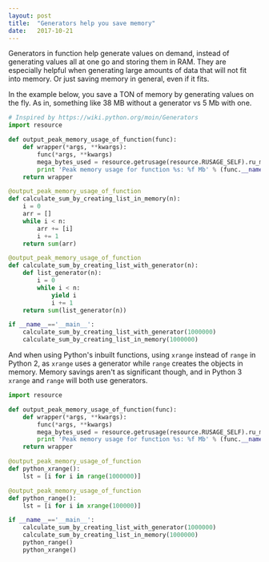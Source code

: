```yaml
---
layout: post
title:  "Generators help you save memory"
date:   2017-10-21
---
```


Generators in function help generate values on demand,
instead of generating values all at one go and storing them in RAM.
They are especially helpful when generating large amounts of data that will
not fit into memory.
Or just saving memory in general, even if it fits.

In the example below, you save a TON of memory by generating values on the fly.
As in, something like 38 MB without a generator vs 5 Mb with one.

```py
# Inspired by https://wiki.python.org/moin/Generators
import resource

def output_peak_memory_usage_of_function(func):
	def wrapper(*args, **kwargs):
		func(*args, **kwargs)
		mega_bytes_used = resource.getrusage(resource.RUSAGE_SELF).ru_maxrss / 1000000.0
		print 'Peak memory usage for function %s: %f Mb' % (func.__name__, mega_bytes_used)
	return wrapper

@output_peak_memory_usage_of_function
def calculate_sum_by_creating_list_in_memory(n):
	i = 0
	arr = []
	while i < n:
		arr += [i]
		i += 1
	return sum(arr)

@output_peak_memory_usage_of_function
def calculate_sum_by_creating_list_with_generator(n):	
	def list_generator(n):
		i = 0
		while i < n:
			yield i
			i += 1
	return sum(list_generator(n))

if __name__=='__main__':
	calculate_sum_by_creating_list_with_generator(1000000)
	calculate_sum_by_creating_list_in_memory(1000000)
```

And when using Python's inbuilt functions,
using `xrange` instead of `range` in  Python 2,
as `xrange` uses a generator while `range` creates the objects
in memory.
Memory savings aren't as significant though,
and in Python 3 `xrange` and `range` will both use generators.


```py
import resource

def output_peak_memory_usage_of_function(func):
	def wrapper(*args, **kwargs):
		func(*args, **kwargs)
		mega_bytes_used = resource.getrusage(resource.RUSAGE_SELF).ru_maxrss / 1000000.0
		print 'Peak memory usage for function %s: %f Mb' % (func.__name__, mega_bytes_used)
	return wrapper

@output_peak_memory_usage_of_function
def python_xrange():
	lst = [i for i in range(1000000)]

@output_peak_memory_usage_of_function
def python_range():
	lst = [i for i in xrange(100000)]

if __name__=='__main__':
	calculate_sum_by_creating_list_with_generator(1000000)
	calculate_sum_by_creating_list_in_memory(1000000)
	python_range()
	python_xrange()
```

